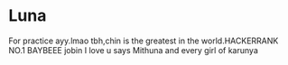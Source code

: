 # Luna
For practice
ayy.lmao
tbh,chin is the greatest in the world.HACKERRANK NO.1 BAYBEEE
jobin I love u says Mithuna and every girl of karunya


